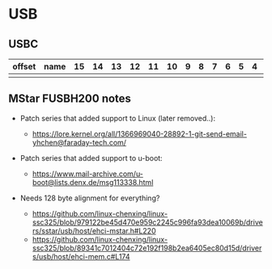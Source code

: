 # USB

## USBC

| offset | name | 15 | 14 | 13 | 12 | 11 | 10 | 9 | 8 | 7 | 6 | 5 | 4 | 3 | 2 | 1 | 0 | notes |
|--------|------|----|----|----|----|----|----|---|---|---|---|---|---|---|---|---|---|-------|
|        |      |    |    |    |    |    |    |   |   |   |   |   |   |   |   |   |   |       |

## MStar FUSBH200 notes

- Patch series that added support to Linux (later removed..):
  - https://lore.kernel.org/all/1366969040-28892-1-git-send-email-yhchen@faraday-tech.com/

- Patch series that added support to u-boot:
  - https://www.mail-archive.com/u-boot@lists.denx.de/msg113338.html

- Needs 128 byte alignment for everything?
  - https://github.com/linux-chenxing/linux-ssc325/blob/979122be45d470e959c2245c996fa93dea10069b/drivers/sstar/usb/host/ehci-mstar.h#L220
  - https://github.com/linux-chenxing/linux-ssc325/blob/89341c7012404c72e192f198b2ea6405ec80d15d/drivers/usb/host/ehci-mem.c#L174

